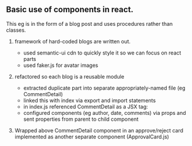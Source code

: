 ## Basic use of components in react.

This eg is in the form of a blog post and uses procedures rather than classes.

1. framework of hard-coded blogs are written out.

   - used semantic-ui cdn to quickly style it so we can focus on react parts
   - used faker.js for avatar images

2. refactored so each blog is a reusable module

   - extracted duplicate part into separate appropriately-named file (eg CommentDetail)
   - linked this with index via export and import statements
   - in index.js referenced CommentDetail as a JSX tag: <CommentDetail />
   - configured components (eg author, date, comments) via props
     and sent properties from parent to child component

3. Wrapped above CommentDetail component in an approve/reject card implemented as another separate component (ApprovalCard.js)
